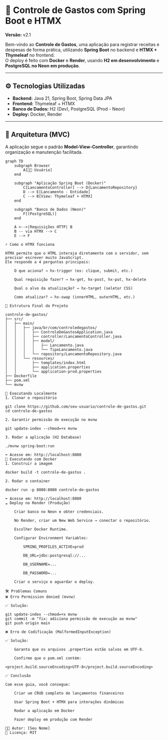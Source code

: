 # 🚀 Controle de Gastos com Spring Boot e HTMX

**Versão:** v2.1  

Bem-vindo ao **Controle de Gastos**, uma aplicação para registrar receitas e despesas de forma prática, utilizando **Spring Boot** no backend e **HTMX + Thymeleaf** no frontend.  
O deploy é feito com **Docker** e **Render**, usando **H2 em desenvolvimento** e **PostgreSQL no Neon em produção**.

---

## ⚙️ Tecnologias Utilizadas

- **Backend:** Java 21, Spring Boot, Spring Data JPA  
- **Frontend:** Thymeleaf + HTMX  
- **Banco de Dados:** H2 (Dev), PostgreSQL (Prod - Neon)  
- **Deploy:** Docker, Render  

---

## 📐 Arquitetura (MVC)

A aplicação segue o padrão **Model-View-Controller**, garantindo organização e manutenção facilitada.

```mermaid
graph TD
    subgraph Browser
        A[👨‍💻 Usuário]
    end

    subgraph "Aplicação Spring Boot (Docker)"
        C[LancamentoController] --> D{LancamentoRepository}
        D --> E[Lancamento - Entidade]
        C --> B[View: Thymeleaf + HTMX]
    end

    subgraph "Banco de Dados (Neon)"
        F[(PostgreSQL)]
    end

    A <-->|Requisições HTTP| B
    B -- via HTMX --> C
    E --> F

⚡ Como o HTMX funciona

HTMX permite que o HTML interaja diretamente com o servidor, sem precisar escrever muito JavaScript.
Ele responde a 4 perguntas principais:

    O que aciona? → hx-trigger (ex: clique, submit, etc.)

    Qual requisição fazer? → hx-get, hx-post, hx-put, hx-delete

    Qual o alvo da atualização? → hx-target (seletor CSS)

    Como atualizar? → hx-swap (innerHTML, outerHTML, etc.)

📂 Estrutura Final do Projeto

controle-de-gastos/
├── src/
│   ├── main/
│   │   ├── java/br/com/controledegastos/
│   │   │   ├── ControleDeGastosApplication.java
│   │   │   ├── controller/LancamentoController.java
│   │   │   ├── model/
│   │   │   │   ├── Lancamento.java
│   │   │   │   └── TipoLancamento.java
│   │   │   └── repository/LancamentoRepository.java
│   │   └── resources/
│   │       ├── templates/index.html
│   │       ├── application.properties
│   │       └── application-prod.properties
├── Dockerfile
├── pom.xml
└── mvnw

🚀 Executando Localmente
1. Clonar o repositório

git clone https://github.com/seu-usuario/controle-de-gastos.git
cd controle-de-gastos

2. Garantir permissão de execução no mvnw

git update-index --chmod=+x mvnw

3. Rodar a aplicação (H2 Database)

./mvnw spring-boot:run

➡ Acesse em: http://localhost:8080
🐳 Executando com Docker
1. Construir a imagem

docker build -t controle-de-gastos .

2. Rodar o container

docker run -p 8080:8080 controle-de-gastos

➡ Acesse em: http://localhost:8080
☁️ Deploy no Render (Produção)

    Criar banco no Neon e obter credenciais.

    No Render, criar um New Web Service → conectar o repositório.

    Escolher Docker Runtime.

    Configurar Environment Variables:

        SPRING_PROFILES_ACTIVE=prod

        DB_URL=jdbc:postgresql://...

        DB_USERNAME=...

        DB_PASSWORD=...

    Criar o serviço e aguardar o deploy.

🛠 Problemas Comuns
❌ Erro Permission denied (mvnw)

✅ Solução:

git update-index --chmod=+x mvnw
git commit -m "fix: adiciona permissão de execução ao mvnw"
git push origin main

❌ Erro de Codificação (MalformedInputException)

✅ Solução:

    Garanta que os arquivos .properties estão salvos em UTF-8.

    Confirme que o pom.xml contém:

<project.build.sourceEncoding>UTF-8</project.build.sourceEncoding>

✅ Conclusão

Com esse guia, você consegue:

    Criar um CRUD completo de lançamentos financeiros

    Usar Spring Boot + HTMX para interações dinâmicas

    Rodar a aplicação em Docker

    Fazer deploy em produção com Render

👨‍💻 Autor: [Seu Nome]
📌 Licença: MIT
